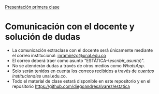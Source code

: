 [Presentación primera clase](/docs/estatica-0-programa_calendario_2023-1s.pdf)

# Comunicación con el docente y solución de dudas
- La comunicación extraclase con el docente será únicamente mediante el correo institucional: jnramirezg@unal.edu.co
- El correo deberá traer como asunto "ESTÁTICA-(_escribir_asunto_)".
- No se atenderán dudas a través de otros medios como _WhatsApp_.
- Solo serán tenidos en cuenta los correos recibidos a través de _cuentas institucionales_ unal.edu.co.
- Todo el material de clase estará disponible en este repositorio y en el repositorio https://github.com/diegoandresalvarez/estatica
